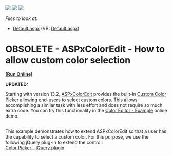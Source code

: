 <!-- default badges list -->
![](https://img.shields.io/endpoint?url=https://codecentral.devexpress.com/api/v1/VersionRange/134059360/12.1.8%2B)
[![](https://img.shields.io/badge/Open_in_DevExpress_Support_Center-FF7200?style=flat-square&logo=DevExpress&logoColor=white)](https://supportcenter.devexpress.com/ticket/details/E20067)
[![](https://img.shields.io/badge/📖_How_to_use_DevExpress_Examples-e9f6fc?style=flat-square)](https://docs.devexpress.com/GeneralInformation/403183)
<!-- default badges end -->
<!-- default file list -->
*Files to look at*:

* [Default.aspx](./CS/WebSite/Default.aspx) (VB: [Default.aspx](./VB/WebSite/Default.aspx))
<!-- default file list end -->
# OBSOLETE - ASPxColorEdit - How to allow custom color selection
<!-- run online -->
**[[Run Online]](https://codecentral.devexpress.com/e20067)**
<!-- run online end -->


<p><strong>UPDATED:</strong></p>
<p>Starting with version 13.2, <a href="https://documentation.devexpress.com/#AspNet/clsDevExpressWebASPxColorEdittopic">ASPxColorEdit</a> provides the built-in <a href="https://documentation.devexpress.com/#AspNet/CustomDocument15869">Custom Color Picker</a> allowing end-users to select custom colors. This allows accomplishing a similar task with less effort and does not require so much extra code. You can try this functionality in the <a href="http://demos.devexpress.com/ASPxEditorsDemos/ASPxColorEdit/Example.aspx">Color Editor - Example</a> online demo.</p>
<p><br />This example demonstrates how to extend ASPxColorEdit so that a user has the capability to select a custom color. For this purpose, we use the following jQuery plug-in to extend the control:<br /> <a href="http://www.eyecon.ro/colorpicker/"><u>Color Picker - jQuery plugin</u></a></p>

<br/>



